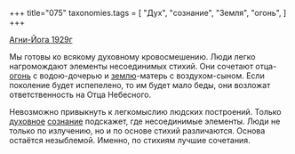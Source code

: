 +++
title="075"
taxonomies.tags = [
 "Дух",
 "сознание",
 "Земля",
 "огонь",
]
+++

[Агни-Йога 1929г](/agni/1929)

Мы готовы ко всякому духовному кровосмешению. Люди легко нагромождают элементы несоединимых стихий. Они сочетают отца-[огонь](/tags/огонь) с водою-дочерью и [землю](/tags/Земля)-матерь с воздухом-сыном. Если поколение будет испепелено, то им будет мало беды, они возложат ответственность на Отца Небесного.   

Невозможно привыкнуть к легкомыслию людских построений. Только [духовное](/tags/Дух) [сознание](/tags/сознание) подскажет, где несоединимые элементы. Люди не только по излучению, но и по основе стихий различаются. Основа остаётся незыблемой. Именно, по стихиям лучшие сочетания.